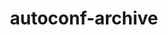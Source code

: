 ---
title: "autoconf-archive"
layout: cache
categories: [package, v0.18.1]
meta: {"versions": ["2022.02.11"], "compilers": ["gcc@=7.3.1", "gcc@=7.5.0"], "oss": ["amzn2", "ubuntu18.04"], "platforms": ["linux"], "targets": ["aarch64", "graviton2", "x86_64", "x86_64_v3", "x86_64_v4"], "stacks": ["aws-ahug", "aws-ahug-aarch64", "aws-isc", "aws-isc-aarch64", "data-vis-sdk", "e4s", "radiuss", "root", "tutorial"], "num_specs": 5, "num_specs_by_stack": {"aws-isc": 2, "root": 5, "aws-ahug": 2, "aws-isc-aarch64": 2, "aws-ahug-aarch64": 2, "e4s": 1, "data-vis-sdk": 1, "tutorial": 1, "radiuss": 1}}
spec_details: [{"hash": "kk7yh7xnczrxpljn4iunbi5vu5oveccw", "compiler": "gcc@=7.3.1", "versions": ["2022.02.11"], "os": "amzn2", "platform": "linux", "target": "x86_64_v4", "variants": ["patches=130cd48"], "stacks": ["aws-isc", "root", "aws-ahug"], "size": "-", "tarball": "https://binaries.spack.io/releases/v0.18.1/build_cache/linux-amzn2-x86_64_v4/gcc-7.3.1/autoconf-archive-2022.02.11/linux-amzn2-x86_64_v4-gcc-7.3.1-autoconf-archive-2022.02.11-kk7yh7xnczrxpljn4iunbi5vu5oveccw.spack"}, {"hash": "sxcarwii6xpkuuzz7gtttfmrjtur4ijg", "compiler": "gcc@=7.3.1", "versions": ["2022.02.11"], "os": "amzn2", "platform": "linux", "target": "aarch64", "variants": ["patches=130cd48"], "stacks": ["aws-isc-aarch64", "root", "aws-ahug-aarch64"], "size": "-", "tarball": "https://binaries.spack.io/releases/v0.18.1/build_cache/linux-amzn2-aarch64/gcc-7.3.1/autoconf-archive-2022.02.11/linux-amzn2-aarch64-gcc-7.3.1-autoconf-archive-2022.02.11-sxcarwii6xpkuuzz7gtttfmrjtur4ijg.spack"}, {"hash": "2uxo7iolsxamhu4dsc35osnnhu2br2ti", "compiler": "gcc@=7.3.1", "versions": ["2022.02.11"], "os": "amzn2", "platform": "linux", "target": "x86_64_v3", "variants": ["patches=130cd48"], "stacks": ["aws-isc", "root", "aws-ahug"], "size": "-", "tarball": "https://binaries.spack.io/releases/v0.18.1/build_cache/linux-amzn2-x86_64_v3/gcc-7.3.1/autoconf-archive-2022.02.11/linux-amzn2-x86_64_v3-gcc-7.3.1-autoconf-archive-2022.02.11-2uxo7iolsxamhu4dsc35osnnhu2br2ti.spack"}, {"hash": "ecpdiabv7zpuqu3vthtpvme3kizuzavc", "compiler": "gcc@=7.3.1", "versions": ["2022.02.11"], "os": "amzn2", "platform": "linux", "target": "graviton2", "variants": ["patches=130cd48"], "stacks": ["aws-isc-aarch64", "root", "aws-ahug-aarch64"], "size": "-", "tarball": "https://binaries.spack.io/releases/v0.18.1/build_cache/linux-amzn2-graviton2/gcc-7.3.1/autoconf-archive-2022.02.11/linux-amzn2-graviton2-gcc-7.3.1-autoconf-archive-2022.02.11-ecpdiabv7zpuqu3vthtpvme3kizuzavc.spack"}, {"hash": "uk63mel7btdeo275bi3zzvhkygyivebq", "compiler": "gcc@=7.5.0", "versions": ["2022.02.11"], "os": "ubuntu18.04", "platform": "linux", "target": "x86_64", "variants": ["patches=130cd48"], "stacks": ["e4s", "root", "data-vis-sdk", "tutorial", "radiuss"], "size": "-", "tarball": "https://binaries.spack.io/releases/v0.18.1/build_cache/linux-ubuntu18.04-x86_64/gcc-7.5.0/autoconf-archive-2022.02.11/linux-ubuntu18.04-x86_64-gcc-7.5.0-autoconf-archive-2022.02.11-uk63mel7btdeo275bi3zzvhkygyivebq.spack"}]
---